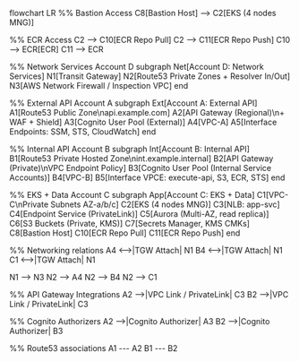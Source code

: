 flowchart LR
%% Bastion Access
C8[Bastion Host] --> C2[EKS (4 nodes MNG)]

%% ECR Access
C2 --> C10[ECR Repo Pull]
C2 --> C11[ECR Repo Push]
C10 --> ECR[ECR]
C11 --> ECR

%% Network Services Account D
subgraph Net[Account D: Network Services]
N1[Transit Gateway]
N2[Route53 Private Zones + Resolver In/Out]
N3[AWS Network Firewall / Inspection VPC]
end

%% External API Account A
subgraph Ext[Account A: External API]
A1[Route53 Public Zone\napi.example.com]
A2[API Gateway (Regional)\n+ WAF + Shield]
A3[Cognito User Pool (External)]
A4[VPC-A]
A5[Interface Endpoints: SSM, STS, CloudWatch]
end

%% Internal API Account B
subgraph Int[Account B: Internal API]
B1[Route53 Private Hosted Zone\nint.example.internal]
B2[API Gateway (Private)\nVPC Endpoint Policy]
B3[Cognito User Pool (Internal Service Accounts)]
B4[VPC-B]
B5[Interface VPCE: execute-api, S3, ECR, STS]
end

%% EKS + Data Account C
subgraph App[Account C: EKS + Data]
C1[VPC-C\nPrivate Subnets AZ-a/b/c]
C2[EKS (4 nodes MNG)]
C3[NLB: app-svc]
C4[Endpoint Service (PrivateLink)]
C5[Aurora (Multi-AZ, read replica)]
C6[S3 Buckets (Private, KMS)]
C7[Secrets Manager, KMS CMKs]
C8[Bastion Host]
C10[ECR Repo Pull]
C11[ECR Repo Push]
end

%% Networking relations
A4 <-->|TGW Attach| N1
B4 <-->|TGW Attach| N1
C1 <-->|TGW Attach| N1

N1 --> N3
N2 --> A4
N2 --> B4
N2 --> C1

%% API Gateway Integrations
A2 -->|VPC Link / PrivateLink| C3
B2 -->|VPC Link / PrivateLink| C3

%% Cognito Authorizers
A2 -->|Cognito Authorizer| A3
B2 -->|Cognito Authorizer| B3

%% Route53 associations
A1 --- A2
B1 --- B2